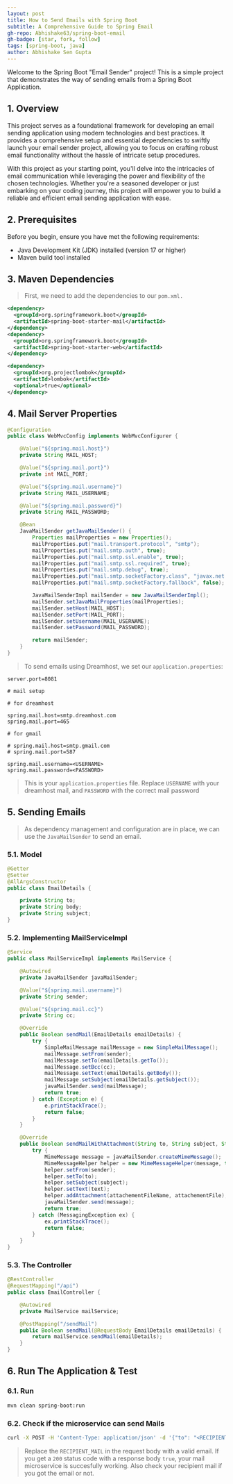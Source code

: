 ```yaml
---
layout: post
title: How to Send Emails with Spring Boot
subtitle: A Comprehensive Guide to Spring Email
gh-repo: Abhishake63/spring-boot-email
gh-badge: [star, fork, follow]
tags: [spring-boot, java]
author: Abhishake Sen Gupta
---
```


Welcome to the Spring Boot "Email Sender" project! This is a simple project that demonstrates the way of sending emails from a Spring Boot Application.

## 1. Overview

This project serves as a foundational framework for developing an email sending application using modern technologies and best practices. It provides a comprehensive setup and essential dependencies to swiftly launch your email sender project, allowing you to focus on crafting robust email functionality without the hassle of intricate setup procedures.

With this project as your starting point, you'll delve into the intricacies of email communication while leveraging the power and flexibility of the chosen technologies. Whether you're a seasoned developer or just embarking on your coding journey, this project will empower you to build a reliable and efficient email sending application with ease.

## 2. Prerequisites

Before you begin, ensure you have met the following requirements:

- Java Development Kit (JDK) installed (version 17 or higher)
- Maven build tool installed

## 3. Maven Dependencies

> First, we need to add the dependencies to our `pom.xml.`

```xml
<dependency>
  <groupId>org.springframework.boot</groupId>
  <artifactId>spring-boot-starter-mail</artifactId>
</dependency>
<dependency>
  <groupId>org.springframework.boot</groupId>
  <artifactId>spring-boot-starter-web</artifactId>
</dependency>

<dependency>
  <groupId>org.projectlombok</groupId>
  <artifactId>lombok</artifactId>
  <optional>true</optional>
</dependency>
```

## 4. Mail Server Properties

```java
@Configuration
public class WebMvcConfig implements WebMvcConfigurer {

    @Value("${spring.mail.host}")
    private String MAIL_HOST;

    @Value("${spring.mail.port}")
    private int MAIL_PORT;

    @Value("${spring.mail.username}")
    private String MAIL_USERNAME;

    @Value("${spring.mail.password}")
    private String MAIL_PASSWORD;

    @Bean
    JavaMailSender getJavaMailSender() {
        Properties mailProperties = new Properties();
        mailProperties.put("mail.transport.protocol", "smtp");
        mailProperties.put("mail.smtp.auth", true);
        mailProperties.put("mail.smtp.ssl.enable", true);
        mailProperties.put("mail.smtp.ssl.required", true);
        mailProperties.put("mail.smtp.debug", true);
        mailProperties.put("mail.smtp.socketFactory.class", "javax.net.ssl.SSLSocketFactory");
        mailProperties.put("mail.smtp.socketFactory.fallback", false);

        JavaMailSenderImpl mailSender = new JavaMailSenderImpl();
        mailSender.setJavaMailProperties(mailProperties);
        mailSender.setHost(MAIL_HOST);
        mailSender.setPort(MAIL_PORT);
        mailSender.setUsername(MAIL_USERNAME);
        mailSender.setPassword(MAIL_PASSWORD);

        return mailSender;
    }
}
```

> To send emails using Dreamhost, we set our `application.properties`:

```
server.port=8081

# mail setup

# for dreamhost

spring.mail.host=smtp.dreamhost.com
spring.mail.port=465

# for gmail

# spring.mail.host=smtp.gmail.com
# spring.mail.port=587

spring.mail.username=<USERNAME>
spring.mail.password=<PASSWORD>
```

> This is your `application.properties` file. Replace `USERNAME` with your dreamhost mail, and `PASSWORD` with the correct mail password

## 5. Sending Emails

> As dependency management and configuration are in place, we can use the `JavaMailSender` to send an email.

### 5.1. Model

```java
@Getter
@Setter
@AllArgsConstructor
public class EmailDetails {

    private String to;
    private String body;
    private String subject;
}
```

### 5.2. Implementing MailServiceImpl

```java
@Service
public class MailServiceImpl implements MailService {

    @Autowired
    private JavaMailSender javaMailSender;

    @Value("${spring.mail.username}")
    private String sender;

    @Value("${spring.mail.cc}")
    private String cc;

    @Override
    public Boolean sendMail(EmailDetails emailDetails) {
        try {
            SimpleMailMessage mailMessage = new SimpleMailMessage();
            mailMessage.setFrom(sender);
            mailMessage.setTo(emailDetails.getTo());
            mailMessage.setBcc(cc);
            mailMessage.setText(emailDetails.getBody());
            mailMessage.setSubject(emailDetails.getSubject());
            javaMailSender.send(mailMessage);
            return true;
        } catch (Exception e) {
            e.printStackTrace();
            return false;
        }
    }

    @Override
    public Boolean sendMailWithAttachment(String to, String subject, String text, InputStreamSource attachementFile, String attachementFileName) {
        try {
            MimeMessage message = javaMailSender.createMimeMessage();
            MimeMessageHelper helper = new MimeMessageHelper(message, true);
            helper.setFrom(sender);
            helper.setTo(to);
            helper.setSubject(subject);
            helper.setText(text);
            helper.addAttachment(attachementFileName, attachementFile);
            javaMailSender.send(message);
            return true;
        } catch (MessagingException ex) {
            ex.printStackTrace();
            return false;
        }
    }
}
```

### 5.3. The Controller

```java
@RestController
@RequestMapping("/api")
public class EmailController {

    @Autowired
    private MailService mailService;

    @PostMapping("/sendMail")
    public Boolean sendMail(@RequestBody EmailDetails emailDetails) {
        return mailService.sendMail(emailDetails);
    }
}
```

## 6. Run The Application & Test

### 6.1. Run

```bash
mvn clean spring-boot:run
```

### 6.2. Check if the microservice can send Mails

```bash
curl -X POST -H 'Content-Type: application/json' -d '{"to": "<RECIPIENT_MAIL>", "subject": "test subject", "body": "test body"}' http://localhost:8081/api/sendMail -w "\n"
```

> Replace the `RECIPIENT_MAIL` in the request body with a valid email.  If you get a `200` status code with a response body `true`, your mail microservice is succesfully working. Also check your recipient mail if you got the email or not.